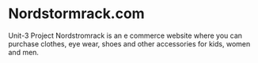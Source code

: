 # Nordstormrack.com
Unit-3 Project
Nordstromrack is an e commerce website where you can purchase clothes, eye wear, shoes and other accessories for kids, women and men.
